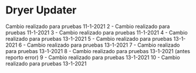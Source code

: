# Dryer Updater
Cambio realizado para pruebas 11-1-2021
2 - Cambio realizado para pruebas 11-1-2021
3 - Cambio realizado para pruebas 11-1-2021
4 - Cambio realizado para pruebas 13-1-2021
5 - Cambio realizado para pruebas 13-1-2021
6 - Cambio realizado para pruebas 13-1-2021
7 - Cambio realizado para pruebas 13-1-2021
8 - Cambio realizado para pruebas 13-1-2021 (antes reporto error)
9 - Cambio realizado para pruebas 13-1-2021
10 - Cambio realizado para pruebas 13-1-2021
